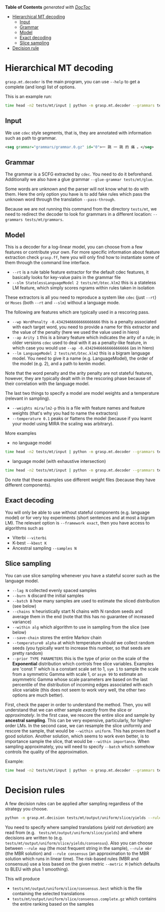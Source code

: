 <!-- START doctoc generated TOC please keep comment here to allow auto update -->
<!-- DON'T EDIT THIS SECTION, INSTEAD RE-RUN doctoc TO UPDATE -->
**Table of Contents**  *generated with [DocToc](https://github.com/thlorenz/doctoc)*

- [Hierarchical MT decoding](#hierarchical-mt-decoding)
  - [Input](#input)
  - [Grammar](#grammar)
  - [Model](#model)
  - [Exact decoding](#exact-decoding)
  - [Slice sampling](#slice-sampling)
- [Decision rule](#decision-rule)

<!-- END doctoc generated TOC please keep comment here to allow auto update -->

# Hierarchical MT decoding

`grasp.mt.decoder` is the main program, you can use `--help` to get a complete (and long) list of options.

This is an example run:

```bash
time head -n2 tests/mt/input | python -m grasp.mt.decoder --grammars tests/mt/grammars --glue-grammar tests/mt/glue --pass-through --rt --slm StatelessLanguageModel 2 tests/mt/btec.klm2 --weights tests/mt/mira/lm2-q --temperature 0.1 --count --forest --viterbi --kbest 100 --samples 1000 tests/mt/output
```


## Input

We use `cdec` style segments, that is, they are annotated with information such as path to grammar.

```xml
<seg grammar="grammars/grammar.0.gz" id="0">一 跳 一 跳 的 痛 。</seg>
```        


## Grammar

The grammar is a SCFG extracted by `cdec`. You need to do it beforehand.
Additionally we also have a glue grammar `--glue-grammar tests/mt/glue`.

Some words are unknown and the parser will not know what to do with them.
Here the only option you have is to add fake rules which pass the unknown word through the translation `--pass-through`.

Because we are not running this command from the directory `tests/mt`, we need to redirect the decoder to look for grammars
in a different location: `--grammars tests/mt/grammars`.

## Model

This is a decoder for a log-linear model, you can choose from a few features or contribute your own.
For more specific information about feature extraction check `grasp.ff`, here you will only find how to instantiate
some of them through the command line interface.

* `--rt` is a rule table feature extractor for the default cdec features, it basically looks for key-value pairs in the grammar file
* `--slm StatelessLanguageModel 2 tests/mt/btec.klm2` this is a stateless LM feature, which simply scores ngrams within rules taken in isolation

These extractors is all you need to reproduce a system like `cdec` (just `--rt`) or `Moses` (both `--rt` and `--slm`) without a language mode.

The following are features which are typically used in a rescoring pass.

* `--wp WordPenalty -0.43429466666666666666` this is a penalty associated with each target word, you need to provide a name for this extractor and the value of the penalty (here we used the value used in hiero)
* `--ap Arity 1` this is a binary feature which indicates the arity of a rule; in older versions `cdec` used to deal with
 it as a penalty-like feature, in which case you would use `--ap -0.43429466666666666666` (as in hiero)
* `--lm LanguageModel 2 tests/mt/btec.klm2` this is a bigram language model.
    You need to give it a name (e.g. LanguageModel), the order of the model (e.g. 2), and a path to kenlm model.

Note that the word penalty and the arity penalty are not stateful features, however, they are typically dealt with
 in the rescoring phase because of their correlation with the language model.


The last two things to specify a model are model weights and a temperature (relevant in sampling).

* `--weights mira/lm2-p` this is a file with feature names and feature weights (that's why you had to name the extractors)
* `--temperature 0.1` peaks or flattens the model (because if you learnt your model using MIRA the scaling was arbitrary).


More examples

* no language model
```bash
time head -n2 tests/mt/input | python -m grasp.mt.decoder --grammars tests/mt/grammars --glue-grammar tests/mt/glue --pass-through --rt --wp WordPenalty -0.43429466666666666666 --ap Arity -0.43429466666666666666 --slm StatelessLanguageModel 2 tests/mt/btec.klm2 --weights tests/mt/mira/lm2-q --temperature 0.1 --count --forest --viterbi --kbest 100 --samples 1000 tests/mt/output
```

* language model (with exhaustive intersection)
```bash
time head -n2 tests/mt/input | python -m grasp.mt.decoder --grammars tests/mt/grammars --glue-grammar tests/mt/glue --pass-through --rt --wp WordPenalty -0.43429466666666666666 --ap Arity -0.43429466666666666666 --lm LanguageModel 2 tests/mt/btec.klm2 --weights tests/mt/mira/lm2-p --temperature 0.1 --count --forest --viterbi --kbest 100 --samples 1000 tests/mt/output
```

Do note that these examples use different weight files (because they have different components).



## Exact decoding

You will only be able to use without stateful components (e.g. language model) or for very toy experiments (short sentences and at most a bigram LM).
The relevant option is `--framework exact`, then you have access to algorithms such as

* Viterbi `--viterbi`
* K-best `--kbest K`
* Ancestral sampling `--samples N`

## Slice sampling

You can use slice sampling whenever you have a stateful scorer such as the language model.

* `--lag N` collected evenly spaced samples
* `--burn N` discard the initial samples
* `--batch B` how many samples are used to estimate the sliced distribution (see below)
* `--chains N` heuristically start N chains with N random seeds and average them in the end (note that this has no guarantee of increased variance)
* `--within alg` which algorithm to use in sampling from the slice (see below)
* `--save-chain` stores the entire Markov chain
* `--temperature0 alpha` at which temperature should we collect random seeds (you typically want to increase this number, so that seeds are pretty random)
* `--prior TYPE PARAMETERS` this is the type of prior on the scale of the **Exponential** distribution which controls free slice variables.
    Examples are 'const 1' which is a constant scale set to 1, `sym 1` to sample the scale from a symmetric Gamma with scale 1,
    or `asym 99` to estimate an asymmetric Gamma whose scale parameters are based on the last percentile of the distribution
    of incoming edges associated with each slice variable (this does not seem to work very well, the other two options are much better).

First, check the paper in order to understand the method.
   Then, you will understand that we can either sample *exactly* from the slice or *approximately*.
   In the first case, we rescore the entire slice and sample by **ancestral sampling**.
   This can be very expensive, particularly, for higher-order LMs.
   In the second case, we can resample the slice uniformly and rescore the sample, that would be `--within uniform`.
   This has proven itself a good solution.
   Another solution, which seems to work even better, is to importance sample the slice, that would be `--within importance`.
   When sampling approximately, you will need to specify `--batch` which somehow controls the quality of the approximation.

Example:

```bash
time head -n2 tests/mt/input | python -m grasp.mt.decoder --grammars tests/mt/grammars --glue-grammar tests/mt/glue --pass-through --rt --wp WordPenalty -0.43429466666666666666 --ap Arity -0.43429466666666666666 --lm LanguageModel 2 tests/mt/btec.klm2 --weights tests/mt/mira/lm2-p --temperature 0.1 --samples 1000 --framework slice --batch 100 --within uniform --temperature0 10 --prior const 1 tests/mt/output --experiment uniform --progress
```

# Decision rules

A few decision rules can be applied after sampling regardless of the strategy you choose.

```bash
python -m grasp.mt.decision tests/mt/output/uniform/slice/yields --rule consensus tests/mt/output/uniform/slice/yields/consensus
```


You need to specify where sampled translations (*yield* not *derivation*) are read from (e.g. ` tests/mt/output/uniform/slice/yields`)
and where decisions are written to (e.g. `tests/mt/output/uniform/slice/yields/consensus`).
Also you can choose between `--rule map` (the most frequent string in the sample), `--rule mbr` (the MBR solution) and `--rule consensus` (an approximation to the MBR solution which runs in linear time).
The risk-based rules (MBR and consensus) use a loss based on the given metric `--metric M` (which defaults to BLEU with plus 1 smoothing).

This will produce

* `tests/mt/output/uniform/slice/consensus.best` which is the file containing the selected translations
* `tests/mt/output/uniform/slice/consensus.complete.gz` which contains the entire ranking based on the samples
